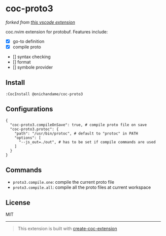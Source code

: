 # coc-proto3

*forked from [this vscode extension][vscode]*

coc.nvim extension for protobuf. Features include:

- [x] go-to definition
- [x] compile proto
- [] syntax checking
- [] format
- [] symbole provider

## Install

`:CocInstall @onichandame/coc-proto3`

## Configurations

```json5
{
  "coc-proto3.compileOnSave": true, # compile proto file on save
  "coc-proto3.protoc": {
    "path": "/usr/bin/protoc", # default to "protoc" in PATH
    "options": [
      "--js_out=./out", # has to be set if compile commands are used
    ]
  }
}
```

## Commands

- `proto3.compile.one`: compile the current proto file
- `proto3.compile.all`: compile all the proto files at current workspace

## License

MIT

---

> This extension is built with [create-coc-extension](https://github.com/fannheyward/create-coc-extension)

[vscode]: https://github.com/zxh0/vscode-proto3/
